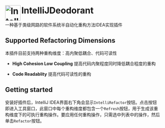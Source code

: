 <h1> <img align="left" width="50" height="50" src="https://s3-eu-west-1.amazonaws.com/public-resources.ml-labs.aws.intellij.net/static/intellij-deodorant/icon.svg" alt="IntelliJDeodorant Icon"> IntelliJDeodorant </h1>


一种基于类级网路的软件系统半自动化重构方法IDEA实现插件

## Supported Refactoring Dimensions
本插件目前支持两种重构维度：高内聚低耦合、代码可读性

- **High Cohesion Low Coupling** 提高代码内聚程度同时降低耦合程度的重构

- **Code Readablity** 提高代码可读性的重构

## Getting started
安装好插件后，IntelliJ IDEA界面右下角会显示```IntelliRefactor```按钮。点击按钮即进入工具窗口，此窗口中每个重构维度都包含一个```Refresh```按钮，用于生成该重构维度下的可执行重构操作。要应用任何重构操作，只需选中列表中的操作，然后单击```Refactor```按钮。
